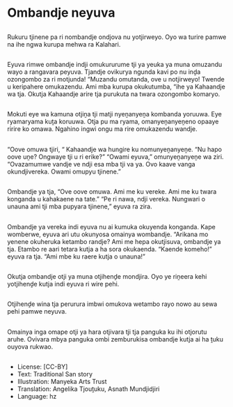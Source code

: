 # Ombandje neyuva

##
Rukuru tjinene pa ri nombandje ondjova nu yotjirweyo. Oyo wa turire pamwe na ihe ngwa kurupa mehwa ra Kalahari.

##
Eyuva rimwe ombandje indji omukururume tji ya yeuka ya muna omuzandu wayo a rangavara peyuva. Tjandje ovikurya ngunda kavi po nu inḓa ozongombo za ri motjunda! “Muzandu omutanda, ove u notjirweyo! Twende u keripahere omukazendu. Ami mba kurupa okukutumba, “ihe ya Kahaandje wa tja. Okutja Kahaandje arire tja purukuta na twara ozongombo komaryo.

##
Mokuti eye wa kamuna otjiṋa tji matji nyeṋanyeṋa kombanda yoruuwa. Eye ryamaryama kuṱa koruuwa. Otja pu ma ryama, omanyeṋanyeṋeno opaaye ririre ko omawa. Ngahino ingwi ongu ma rire omukazendu wandje.

##
“Oove omuwa tjiri, “ Kahaandje wa hungire ku nomunyeṋanyeṋe. “Nu hapo oove uṋe? Ongwaye tji u ri erike?” “Owami eyuva,” omunyeṋanyeṋe wa ziri. “Ovazamumwe vandje ve ndji esa mba tji va ya. Ovo kaave vanga okundjivereka. Owami omupyu tjinene.” 

##
Ombandje ya tja, “Ove oove omuwa. Ami me ku vereke. Ami me ku twara konganda u kahakaene na tate.” “Pe ri nawa, ndji vereka. Nungwari o unauna ami tji mba pupyara tjinene,” eyuva ra zira.

##
Ombandje ya vereka indi eyuva nu ai kumuka okuyenda konganda. Kape womberwe, eyuva ari utu okunyosa omainya wombandje. “Arikana mo yenene okuheruka ketambo randje? Ami me hepa okutjisuva, ombandje ya tja. Etambo re aari tetara kutja a ha sora okukaenda. “Kaende komeho!” eyuva ra tja. “Ami mbe ku raere kutja o unauna!”

##
Okutja ombandje otji ya muna otjihenḓe mondjira. Oyo ye riṋeera kehi yotjihenḓe kutja indi eyuva ri wire pehi.

##
Otjihenḓe wina tja perurura imbwi omukova wetambo rayo nowo au sewa pehi pamwe neyuva.

##
Omainya inga omape otji ya hara otjivara tji tja panguka ku ihi otjorutu aruhe. Ovivara mbya panguka ombi zemburukisa ombandje kutja ai ha ṱuku ouyova rukwao.

##
* License: [CC-BY]
* Text: Traditional San story
* Illustration: Manyeka Arts Trust
* Translation: Angelika Tjouṱuku, Asnath Mundjidjiri
* Language: hz
